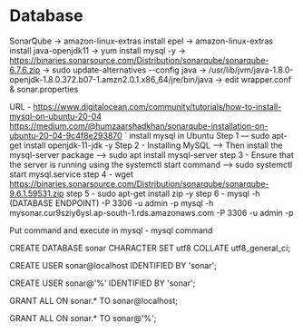 # Database
SonarQube
   -> amazon-linux-extras install epel
   -> amazon-linux-extras install java-openjdk11
   -> yum install mysql -y
   -> https://binaries.sonarsource.com/Distribution/sonarqube/sonarqube-6.7.6.zip
   -> sudo update-alternatives --config java
   -> /usr/lib/jvm/java-1.8.0-openjdk-1.8.0.372.b07-1.amzn2.0.1.x86_64/jre/bin/java
   -> edit wrapper.conf & sonar.properties


URL - https://www.digitalocean.com/community/tutorials/how-to-install-mysql-on-ubuntu-20-04
https://medium.com/@humzaarshadkhan/sonarqube-installation-on-ubuntu-20-04-9c4f8e293870
`
install mysql in Ubuntu
Step 1 — sudo apt-get install openjdk-11-jdk -y
Step 2 - Installing MySQL --> Then install the mysql-server package --> sudo apt install mysql-server
step 3 - Ensure that the server is running using the systemctl start command --> sudo systemctl start mysql.service
step 4 - wget https://binaries.sonarsource.com/Distribution/sonarqube/sonarqube-9.6.1.59531.zip
step 5 - sudo apt-get install zip -y
step 6 - mysql -h (DATABASE ENDPOINT) -P 3306 -u admin -p
mysql -h mysonar.cur9sziy6ysl.ap-south-1.rds.amazonaws.com -P 3306 -u admin -p


Put command and execute  in mysql - mysql command

CREATE DATABASE sonar CHARACTER SET utf8 COLLATE utf8_general_ci;

CREATE USER sonar@localhost IDENTIFIED BY 'sonar';

CREATE USER sonar@'%' IDENTIFIED BY 'sonar';

GRANT ALL ON sonar.* TO sonar@localhost;

GRANT ALL ON sonar.* TO sonar@'%';



